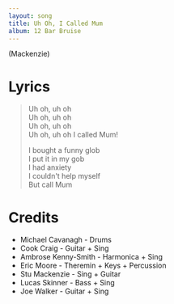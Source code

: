 ```yaml
---
layout: song
title: Uh Oh, I Called Mum
album: 12 Bar Bruise
---
```


(Mackenzie)

# Lyrics

> Uh oh, uh oh   
> Uh oh, uh oh   
> Uh oh, uh oh   
> Uh oh, uh oh I called Mum!   
>    
> I bought a funny glob   
> I put it in my gob   
> I had anxiety   
> I couldn't help myself   
> But call Mum   

# Credits

* Michael Cavanagh - Drums  
* Cook Craig - Guitar + Sing  
* Ambrose Kenny-Smith - Harmonica + Sing  
* Eric Moore - Theremin + Keys + Percussion  
* Stu Mackenzie - Sing + Guitar  
* Lucas Skinner - Bass + Sing  
* Joe Walker - Guitar + Sing  
